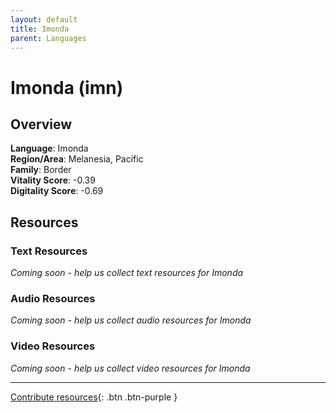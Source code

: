 ```yaml
---
layout: default
title: Imonda
parent: Languages
---
```


# Imonda (imn)

## Overview

**Language**: Imonda  
**Region/Area**: Melanesia, Pacific  
**Family**: Border  
**Vitality Score**: -0.39  
**Digitality Score**: -0.69  

## Resources

### Text Resources
*Coming soon - help us collect text resources for Imonda*

### Audio Resources
*Coming soon - help us collect audio resources for Imonda*

### Video Resources
*Coming soon - help us collect video resources for Imonda*

---

[Contribute resources](https://fairtrain.github.io/){: .btn .btn-purple }
